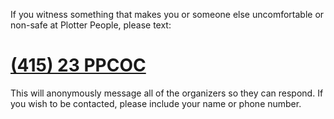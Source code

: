If you witness something that makes you or someone else uncomfortable or non-safe at Plotter People, please text:

[(415) 23 PPCOC](sms:1-415-237-7262)
====================================

This will anonymously message all of the organizers so they can respond. If you wish to be contacted, please include your name or phone number.
